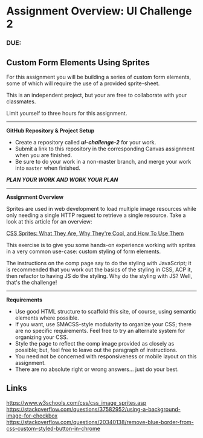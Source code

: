 # Assignment Overview: UI Challenge 2
### DUE:

## Custom Form Elements Using Sprites

For this assignment you will be building a series of custom form elements, some of which will require the use of a provided sprite-sheet.

This is an independent project, but your are free to collaborate with your classmates.

Limit yourself to three hours for this assignment.

---

**GitHub Repository & Project Setup**

- Create a repository called ***ui-challenge-2*** for your work.
- Submit a link to this repository in the corresponding Canvas assignment when you are finished.
- Be sure to do your work in a non-master branch, and merge your work into `master` when finished.


***PLAN YOUR WORK AND WORK YOUR PLAN***

---

**Assignment Overview**

Sprites are used in web development to load multiple image resources while only needing a single HTTP request to retrieve a single resource. Take a look at this article for an overview:

[CSS Sprites: What They Are, Why They're Cool, and How To Use Them](https://css-tricks.com/css-sprites/)

This exercise is to give you some hands-on experience working with sprites in a very common use-case: custom styling of form elements.

The instructions on the comp page say to do the styling with JavaScript; it is recommended that you work out the basics of the styling in CSS, ACP it, then refactor to having JS do the styling. Why do the styling with JS? Well, that's the challenge!

---

**Requirements**

- Use good HTML structure to scaffold this site, of course, using semantic elements where possible.
- If you want, use SMACSS-style modularity to organize your CSS; there are no specific requirements. Feel free to try an alternate system for organizing your CSS.
- Style the page to reflect the comp image provided as closely as possible; but, feel free to leave out the paragraph of instructions.
- You need not be concerned with responsiveness or mobile layout on this assignment.
- There are no absolute right or wrong answers... just do your best.

## Links
https://www.w3schools.com/css/css_image_sprites.asp
https://stackoverflow.com/questions/37582952/using-a-background-image-for-checkbox
https://stackoverflow.com/questions/20340138/remove-blue-border-from-css-custom-styled-button-in-chrome